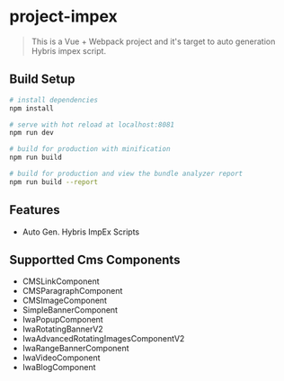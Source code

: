 # project-impex

> This is a Vue + Webpack project and it's target to auto generation Hybris impex script.

## Build Setup

``` bash
# install dependencies
npm install

# serve with hot reload at localhost:8081
npm run dev

# build for production with minification
npm run build

# build for production and view the bundle analyzer report
npm run build --report
```
## Features

- Auto Gen. Hybris ImpEx Scripts

## Supportted Cms Components

- CMSLinkComponent
- CMSParagraphComponent
- CMSImageComponent
- SimpleBannerComponent
- IwaPopupComponent
- IwaRotatingBannerV2
- IwaAdvancedRotatingImagesComponentV2
- IwaRangeBannerComponent
- IwaVideoComponent
- IwaBlogComponent